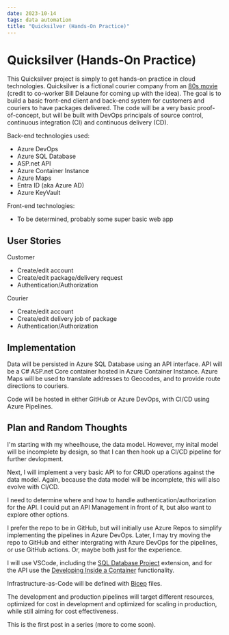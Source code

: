 ```yaml
---
date: 2023-10-14
tags: data automation
title: "Quicksilver (Hands-On Practice)"
---
```

# Quicksilver (Hands-On Practice)

This Quicksilver project is simply to get hands-on practice in cloud technologies. Quicksilver is a fictional courier company from an [80s movie](https://www.imdb.com/title/tt0091814/?ref_=nv_sr_srsg_0_tt_5_nm_3_q_quicksilver) (credit to co-worker Bill Delaune for coming up with the idea). The goal is to build a basic front-end client and back-end system for customers and couriers to have packages delivered. The code will be a very basic proof-of-concept, but will be built with DevOps principals of source control, continuous integration (CI) and continuous delivery (CD).

Back-end technologies used:

- Azure DevOps
- Azure SQL Database
- ASP.net API
- Azure Container Instance
- Azure Maps
- Entra ID (aka Azure AD)
- Azure KeyVault

Front-end technologies:

- To be determined, probably some super basic web app

## User Stories

Customer

- Create/edit account
- Create/edit package/delivery request
- Authentication/Authorization

Courier

- Create/edit account
- Create/edit delivery job of package
- Authentication/Authorization

## Implementation

Data will be persisted in Azure SQL Database using an API interface. API will be a C# ASP.net Core container hosted in Azure Container Instance. Azure Maps will be used to translate addresses to Geocodes, and to provide route directions to couriers.

Code will be hosted in either GitHub or Azure DevOps, with CI/CD using Azure Pipelines.

## Plan and Random Thoughts

I'm starting with my wheelhouse, the data model. However, my inital model will be incomplete by design, so that I can then hook up a CI/CD pipeline for further devlopment.

Next, I will implement a very basic API to for CRUD operations against the data model. Again, because the data model will be incomplete, this will also evolve with CI/CD.

I need to determine where and how to handle authentication/authorization for the API. I could put an API Management in front of it, but also want to explore other options.

I prefer the repo to be in GitHub, but will initially use Azure Repos to simplify implementing the pipelines in Azure DevOps. Later, I may try moving the repo to GitHub and either intergrating with Azure DevOps for the pipelines, or use GitHub actions. Or, maybe both just for the experience.

I will use VSCode, including the [SQL Database Project](https://marketplace.visualstudio.com/items?itemName=ms-mssql.sql-database-projects-vscode) extension, and for the API use the [Developing Inside a Container](https://code.visualstudio.com/docs/devcontainers/containers) functionality.

Infrastructure-as-Code will be defined with [Bicep](https://learn.microsoft.com/en-us/azure/azure-resource-manager/bicep/overview?tabs=bicep) files.

The development and production pipelines will target different resources, optimized for cost in development and optimized for scaling in production, while still aiming for cost effectiveness.

This is the first post in a series (more to come soon).
